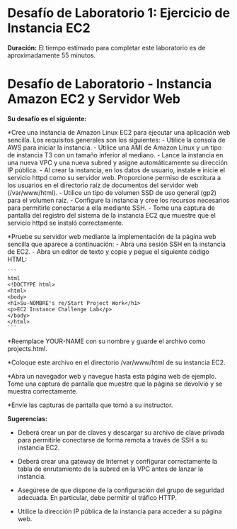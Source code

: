 # Desafío de Laboratorio 1: Ejercicio de Instancia EC2

**Duración:**
El tiempo estimado para completar este laboratorio es de aproximadamente 55 minutos.

# Desafío de Laboratorio - Instancia Amazon EC2 y Servidor Web

**Su desafío es el siguiente:**

*Cree una instancia de Amazon Linux EC2 para ejecutar una aplicación web sencilla. Los requisitos generales son los siguientes:
    - Utilice la consola de AWS para iniciar la instancia.
    - Utilice una AMI de Amazon Linux y un tipo de instancia T3 con un tamaño inferior al mediano.
    - Lance la instancia en una nueva VPC y una nueva subred y asigne automáticamente su dirección IP pública.
    - Al crear la instancia, en los datos de usuario, instale e inicie el servicio httpd como su servidor web. Proporcione permiso de escritura a los usuarios en el directorio raíz de documentos del servidor web (/var/www/html).
    - Utilice un tipo de volumen SSD de uso general (gp2) para el volumen raíz.
    - Configure la instancia y cree los recursos necesarios para permitirle conectarse a ella mediante SSH.
    - Tome una captura de pantalla del registro del sistema de la instancia EC2 que muestre que el servicio httpd se instaló correctamente.

*Pruebe su servidor web mediante la implementación de la página web sencilla que aparece a continuación:
    - Abra una sesión SSH en la instancia de EC2.
    - Abra un editor de texto y copie y pegue el siguiente código HTML:

    ```
    html
    <!DOCTYPE html>
    <html>
    <body>
    <h1>Su-NOMBRE's re/Start Project Work</h1>
    <p>EC2 Instance Challenge Lab</p>
    </body>
    </html>
    ```

*Reemplace YOUR-NAME con su nombre y guarde el archivo como projects.html.

*Coloque este archivo en el directorio /var/www/html de su instancia EC2.

*Abra un navegador web y navegue hasta esta página web de ejemplo. Tome una captura de pantalla que muestre que la página se devolvió y se muestra correctamente.

*Envíe las capturas de pantalla que tomó a su instructor.

**Sugerencias:**

- Deberá crear un par de claves y descargar su archivo de clave privada para permitirle conectarse de forma remota a través de SSH a su instancia EC2.

- Deberá crear una gateway de Internet y configurar correctamente la tabla de enrutamiento de la subred en la VPC antes de lanzar la instancia.

- Asegúrese de que dispone de la configuración del grupo de seguridad adecuada. En particular, debe permitir el tráfico HTTP.

- Utilice la dirección IP pública de la instancia para acceder a su página web.

